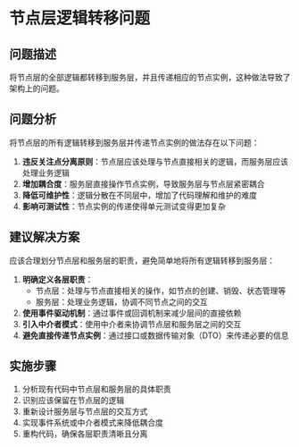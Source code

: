 # 节点层逻辑转移问题

## 问题描述

将节点层的全部逻辑都转移到服务层，并且传递相应的节点实例，这种做法导致了架构上的问题。

## 问题分析

将节点层的所有逻辑转移到服务层并传递节点实例的做法存在以下问题：

1. **违反关注点分离原则**：节点层应该处理与节点直接相关的逻辑，而服务层应该处理业务逻辑
2. **增加耦合度**：服务层直接操作节点实例，导致服务层与节点层紧密耦合
3. **降低可维护性**：逻辑分散在不同层中，增加了代码理解和维护的难度
4. **影响可测试性**：节点实例的传递使得单元测试变得更加复杂

## 建议解决方案

应该合理划分节点层和服务层的职责，避免简单地将所有逻辑转移到服务层：

1. **明确定义各层职责**：
   - 节点层：处理与节点直接相关的操作，如节点的创建、销毁、状态管理等
   - 服务层：处理业务逻辑，协调不同节点之间的交互
2. **使用事件驱动机制**：通过事件或回调机制来减少层间的直接依赖
3. **引入中介者模式**：使用中介者来协调节点层和服务层之间的交互
4. **避免直接传递节点实例**：通过接口或数据传输对象（DTO）来传递必要的信息

## 实施步骤

1. 分析现有代码中节点层和服务层的具体职责
2. 识别应该保留在节点层的逻辑
3. 重新设计服务层与节点层的交互方式
4. 实现事件系统或中介者模式来降低耦合度
5. 重构代码，确保各层职责清晰且分离